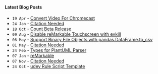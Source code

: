 #### Latest Blog Posts

<!-- BLOG-POST-LIST:START -->
* `19 Apr` - [Convert Video For Chromecast](https://duckpond.ch/bash/2022/04/20/convert-video-for-chromecast.html)
* `24 Jan` - [Citation Needed](https://duckpond.ch/citation%20needed/2021/01/25/citation-needed.html)
* `18 Oct` - [Count Beta Release](https://duckpond.ch/count/2020/10/19/count-beta-release.html)
* `09 Aug` - [Disable reMarkable Touchscreen with evkill](https://duckpond.ch/evkill/bash/2020/08/10/disable-reMarkable-touchscreen-with-evkill.html)
* `06 May` - [Support Binary File Objects with pandas.DataFrame.to_csv](https://duckpond.ch/python/bash/2020/05/07/support-binary-file-objects-with-pandas.dataframe.to_csv.html)
* `01 May` - [Citation Needed](https://duckpond.ch/citation%20needed/2020/05/02/citation-needed.html)
* `24 Feb` - [Types for PlantUML Parser](https://duckpond.ch/plantuml-parser/javascript/2020/02/25/types-for-plantuml-parser.html)
* `07 Jan` - [reMarkable](https://duckpond.ch/nix/bash/2020/01/08/reMarkable.html)
* `07 Nov` - [Citation Needed](https://duckpond.ch/citation%20needed/2019/11/08/citation-needed.html)
* `24 Oct` - [udev Rule Script Template](https://duckpond.ch/bash/nix/2019/10/25/udev-rule-script-template.html)<!-- BLOG-POST-LIST:END -->
